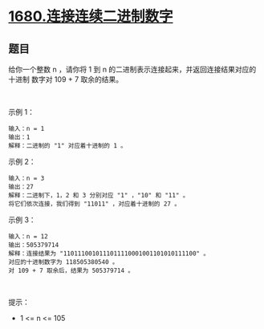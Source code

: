 # [1680.连接连续二进制数字](https://leetcode-cn.com/problems/concatenation-of-consecutive-binary-numbers/)

## 题目

给你一个整数 n ，请你将 1 到 n 的二进制表示连接起来，并返回连接结果对应的 十进制 数字对 109 + 7 取余的结果。

 

示例 1：

```
输入：n = 1
输出：1
解释：二进制的 "1" 对应着十进制的 1 。
```
示例 2：

```
输入：n = 3
输出：27
解释：二进制下，1，2 和 3 分别对应 "1" ，"10" 和 "11" 。
将它们依次连接，我们得到 "11011" ，对应着十进制的 27 。
```
示例 3：

```
输入：n = 12
输出：505379714
解释：连接结果为 "1101110010111011110001001101010111100" 。
对应的十进制数字为 118505380540 。
对 109 + 7 取余后，结果为 505379714 。
```
 

提示：

- 1 <= n <= 105

